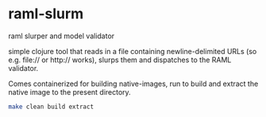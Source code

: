 # raml-slurm

raml slurper and model validator

simple clojure tool that reads in a file containing newline-delimited
URLs (so e.g. file:// or http:// works), slurps them and dispatches to the RAML validator.


Comes containerized for building native-images, run to build and extract
the native image to the present directory.
```sh
make clean build extract
```
